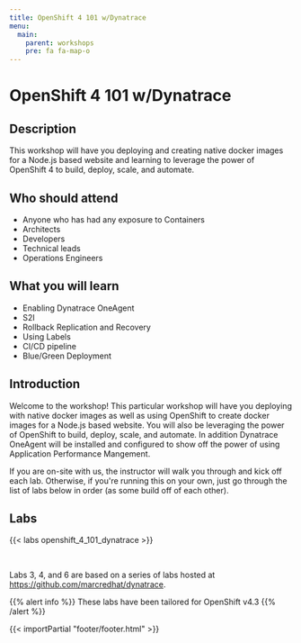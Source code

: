 ```yaml
---
title: OpenShift 4 101 w/Dynatrace
menu:
  main:
    parent: workshops
    pre: fa fa-map-o
---
```


# OpenShift 4 101 w/Dynatrace

## Description 

This workshop will have you deploying and creating native docker images for a Node.js based website and learning to leverage the power of OpenShift 4 to build, deploy, scale, and automate.

## Who should attend

- Anyone who has had any exposure to Containers
- Architects
- Developers
- Technical leads
- Operations Engineers


## What you will learn

- Enabling Dynatrace OneAgent
- S2I
- Rollback Replication and Recovery
- Using Labels
- CI/CD pipeline
- Blue/Green Deployment


## Introduction
Welcome to the workshop! This particular workshop will have you deploying with native docker images as well as using OpenShift to create docker images for a Node.js based website. You will also be leveraging the power of OpenShift to build, deploy, scale, and automate. In addition Dynatrace OneAgent will be installed and configured to show off the power of using Application Performance Mangement.

If you are on-site with us, the instructor will walk you through and kick off each lab.  Otherwise, if you're running this on your own, just go through the list of labs below in order (as some build off of each other).


## Labs

{{< labs openshift_4_101_dynatrace >}}

<br>


Labs 3, 4, and 6 are based on a series of labs hosted at <a href>https://github.com/marcredhat/dynatrace</a>.<br/>

{{% alert info %}}
These labs have been tailored for OpenShift v4.3
{{% /alert %}}

{{< importPartial "footer/footer.html" >}}
